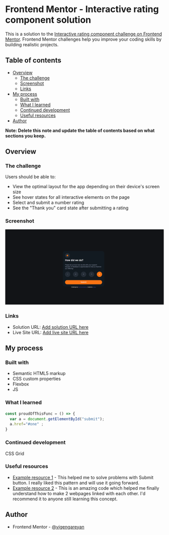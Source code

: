 # Frontend Mentor - Interactive rating component solution

This is a solution to the [Interactive rating component challenge on Frontend Mentor](https://www.frontendmentor.io/challenges/interactive-rating-component-koxpeBUmI). Frontend Mentor challenges help you improve your coding skills by building realistic projects. 

## Table of contents

- [Overview](#overview)
  - [The challenge](#the-challenge)
  - [Screenshot](#screenshot)
  - [Links](#links)
- [My process](#my-process)
  - [Built with](#built-with)
  - [What I learned](#what-i-learned)
  - [Continued development](#continued-development)
  - [Useful resources](#useful-resources)
- [Author](#author)

**Note: Delete this note and update the table of contents based on what sections you keep.**

## Overview

### The challenge

Users should be able to:

- View the optimal layout for the app depending on their device's screen size
- See hover states for all interactive elements on the page
- Select and submit a number rating
- See the "Thank you" card state after submitting a rating

### Screenshot

![](images/IRC.png)

### Links

- Solution URL: [Add solution URL here](https://your-solution-url.com)
- Live Site URL: [Add live site URL here](https://interactive-rating-component-1.vigengareyan.repl.co/)

## My process

### Built with

- Semantic HTML5 markup
- CSS custom properties
- Flexbox
- JS


### What I learned

```js
const proudOfThisFunc = () => {
  var a = document.getElementById("submit");
  a.href="#one" ;
}
```

### Continued development

CSS Grid

### Useful resources

- [Example resource 1](https://www.codegrepper.com) - This helped me to solve problems with Submit button. I really liked this pattern and will use it going forward.
- [Example resource 2](https://jsfiddle.net/w2eox90g/#) - This is an amazing code which helped me finally understand how to make 2 webpages linked with each other. I'd recommend it to anyone still learning this concept.

## Author

- Frontend Mentor - [@vigengareyan](https://www.frontendmentor.io/profile/vigengareyan)